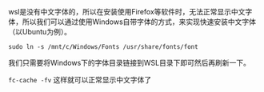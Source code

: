 wsl是没有中文字体的，所以在安装使用Firefox等软件时，无法正常显示中文字体，所以我们可以通过使用Windows自带字体的方式，来实现快速安装中文字体（以Ubuntu为例）。

`sudo ln -s /mnt/c/Windows/Fonts /usr/share/fonts/font`

我们只需要将Windows下的字体目录链接到WSL目录下即可然后再刷新一下。

`fc-cache -fv`
这样就可以正常显示中文字体了
